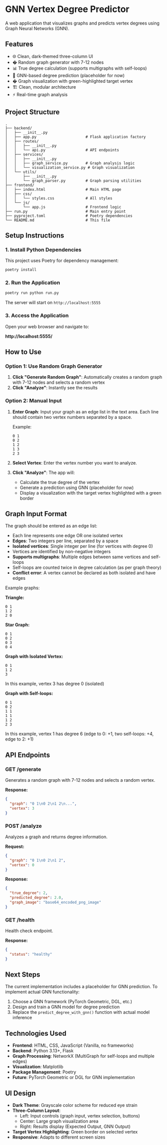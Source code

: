 # GNN Vertex Degree Predictor

A web application that visualizes graphs and predicts vertex degrees using Graph Neural Networks (GNN).

## Features

- 🌐 Clean, dark-themed three-column UI
- � Random graph generator with 7-12 nodes
- 📊 True degree calculation (supports multigraphs with self-loops)
- 🤖 GNN-based degree prediction (placeholder for now)
- � Graph visualization with green-highlighted target vertex
- 🏗️ Clean, modular architecture
- ⚡ Real-time graph analysis

## Project Structure

```
.
├── backend/
│   ├── __init__.py
│   ├── app.py                      # Flask application factory
│   ├── routes/
│   │   ├── __init__.py
│   │   └── api.py                  # API endpoints
│   ├── services/
│   │   ├── __init__.py
│   │   ├── graph_service.py        # Graph analysis logic
│   │   └── visualization_service.py # Graph visualization
│   └── utils/
│       ├── __init__.py
│       └── graph_parser.py         # Graph parsing utilities
├── frontend/
│   ├── index.html                  # Main HTML page
│   ├── css/
│   │   └── styles.css              # All styles
│   └── js/
│       └── app.js                  # Frontend logic
├── run.py                          # Main entry point
├── pyproject.toml                  # Poetry dependencies
└── README.md                       # This file
```

## Setup Instructions

### 1. Install Python Dependencies

This project uses Poetry for dependency management:

```bash
poetry install
```

### 2. Run the Application

```bash
poetry run python run.py
```

The server will start on `http://localhost:5555`

### 3. Access the Application

Open your web browser and navigate to:

**http://localhost:5555/**

## How to Use

### Option 1: Use Random Graph Generator

1. **Click "Generate Random Graph"**: Automatically creates a random graph with 7-12 nodes and selects a random vertex
2. **Click "Analyze"**: Instantly see the results

### Option 2: Manual Input

1. **Enter Graph**: Input your graph as an edge list in the text area. Each line should contain two vertex numbers separated by a space.
   
   Example:
   ```
   0 1
   0 2
   1 2
   1 3
   2 3
   ```

2. **Select Vertex**: Enter the vertex number you want to analyze.

3. **Click "Analyze"**: The app will:
   - Calculate the true degree of the vertex
   - Generate a prediction using GNN (placeholder for now)
   - Display a visualization with the target vertex highlighted with a green border

## Graph Input Format

The graph should be entered as an edge list:
- Each line represents one edge OR one isolated vertex
- **Edges**: Two integers per line, separated by a space
- **Isolated vertices**: Single integer per line (for vertices with degree 0)
- Vertices are identified by non-negative integers
- **Supports multigraphs**: Multiple edges between same vertices and self-loops
- Self-loops are counted twice in degree calculation (as per graph theory)
- **Conflict error**: A vertex cannot be declared as both isolated and have edges

Example graphs:

**Triangle:**
```
0 1
1 2
2 0
```

**Star Graph:**
```
0 1
0 2
0 3
0 4
```

**Graph with Isolated Vertex:**
```
0 1
1 2
3
```
In this example, vertex 3 has degree 0 (isolated)

**Graph with Self-loops:**
```
0 1
0 2
1 1
1 1
1 2
2 3
```
In this example, vertex 1 has degree 6 (edge to 0: +1, two self-loops: +4, edge to 2: +1)

## API Endpoints

### GET /generate

Generates a random graph with 7-12 nodes and selects a random vertex.

**Response:**
```json
{
  "graph": "0 1\n0 2\n1 2\n...",
  "vertex": 3
}
```

### POST /analyze

Analyzes a graph and returns degree information.

**Request:**
```json
{
  "graph": "0 1\n0 2\n1 2",
  "vertex": 0
}
```

**Response:**
```json
{
  "true_degree": 2,
  "predicted_degree": 2.0,
  "graph_image": "base64_encoded_png_image"
}
```

### GET /health

Health check endpoint.

**Response:**
```json
{
  "status": "healthy"
}
```

## Next Steps

The current implementation includes a placeholder for GNN prediction. To implement actual GNN functionality:

1. Choose a GNN framework (PyTorch Geometric, DGL, etc.)
2. Design and train a GNN model for degree prediction
3. Replace the `predict_degree_with_gnn()` function with actual model inference

## Technologies Used

- **Frontend**: HTML, CSS, JavaScript (Vanilla, no frameworks)
- **Backend**: Python 3.13+, Flask
- **Graph Processing**: NetworkX (MultiGraph for self-loops and multiple edges)
- **Visualization**: Matplotlib
- **Package Management**: Poetry
- **Future**: PyTorch Geometric or DGL for GNN implementation

## UI Design

- **Dark Theme**: Grayscale color scheme for reduced eye strain
- **Three-Column Layout**:
  - Left: Input controls (graph input, vertex selection, buttons)
  - Center: Large graph visualization area
  - Right: Results display (Expected Output, GNN Output)
- **Target Vertex Highlighting**: Green border on selected vertex
- **Responsive**: Adapts to different screen sizes
